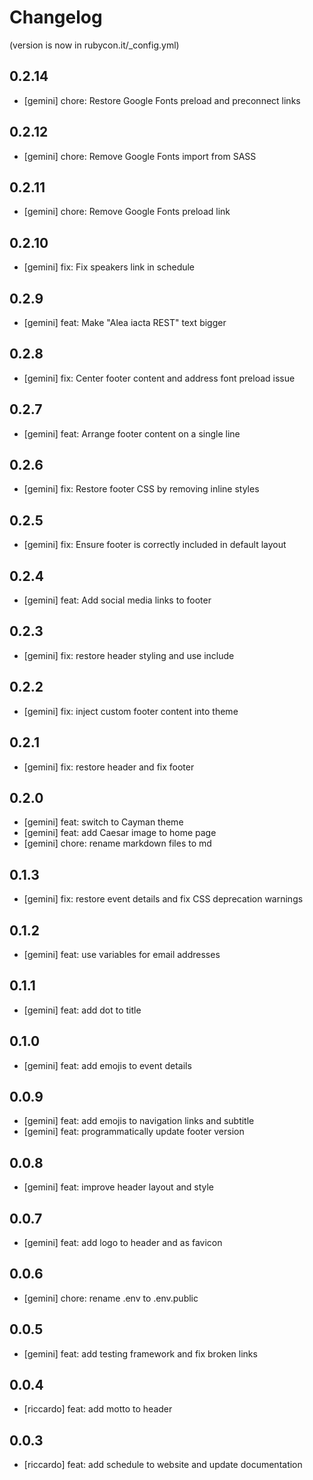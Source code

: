 # Changelog

(version is now in rubycon.it/_config.yml)

## 0.2.14

* [gemini] chore: Restore Google Fonts preload and preconnect links

## 0.2.12

* [gemini] chore: Remove Google Fonts import from SASS

## 0.2.11

* [gemini] chore: Remove Google Fonts preload link

## 0.2.10

* [gemini] fix: Fix speakers link in schedule

## 0.2.9

* [gemini] feat: Make "Alea iacta REST" text bigger

## 0.2.8

* [gemini] fix: Center footer content and address font preload issue

## 0.2.7

* [gemini] feat: Arrange footer content on a single line

## 0.2.6

* [gemini] fix: Restore footer CSS by removing inline styles

## 0.2.5

* [gemini] fix: Ensure footer is correctly included in default layout

## 0.2.4

* [gemini] feat: Add social media links to footer

## 0.2.3

* [gemini] fix: restore header styling and use include

## 0.2.2

* [gemini] fix: inject custom footer content into theme

## 0.2.1

* [gemini] fix: restore header and fix footer

## 0.2.0

* [gemini] feat: switch to Cayman theme
* [gemini] feat: add Caesar image to home page
* [gemini] chore: rename markdown files to md

## 0.1.3

* [gemini] fix: restore event details and fix CSS deprecation warnings

## 0.1.2

* [gemini] feat: use variables for email addresses

## 0.1.1

* [gemini] feat: add dot to title

## 0.1.0

* [gemini] feat: add emojis to event details

## 0.0.9

* [gemini] feat: add emojis to navigation links and subtitle
* [gemini] feat: programmatically update footer version

## 0.0.8

* [gemini] feat: improve header layout and style

## 0.0.7

* [gemini] feat: add logo to header and as favicon

## 0.0.6

* [gemini] chore: rename .env to .env.public

## 0.0.5

* [gemini] feat: add testing framework and fix broken links

## 0.0.4

* [riccardo] feat: add motto to header

## 0.0.3

* [riccardo] feat: add schedule to website and update documentation
